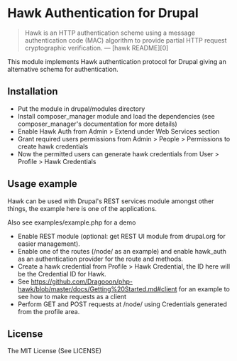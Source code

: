 Hawk Authentication for Drupal
===========================

> Hawk is an HTTP authentication scheme using a message authentication code
> (MAC) algorithm to provide partial HTTP request cryptographic verification.
> — [hawk README][0]

This module implements Hawk authentication protocol for Drupal giving an alternative schema for authentication.

Installation
------------

- Put the module in drupal/modules directory
- Install composer_manager module and load the dependencies (see composer_manager's documentation for more details)
- Enable Hawk Auth from Admin > Extend under Web Services section
- Grant required users permissions from Admin > People > Permissions to create hawk credentials
- Now the permitted users can generate hawk credentials from User > Profile > Hawk Credentials

Usage example
------------
Hawk can be used with Drupal's REST services module amongst other things, the example here is one of the applications.

Also see examples/example.php for a demo

- Enable REST module (optional: get REST UI module from drupal.org for easier management).
- Enable one of the routes (/node/<nid> as an example) and enable hawk_auth as an authentication provider for the route
  and methods.
- Create a hawk credential from Profile > Hawk Credential, the ID here will be the Credential ID for Hawk.
- See https://github.com/Dragooon/php-hawk/blob/master/docs/Getting%20Started.md#client for an example to see how to
  make requests as a client
- Perform GET and POST requests at /node/<nid> using Credentials generated from the profile area.

License
------------

The MIT License (See LICENSE)
